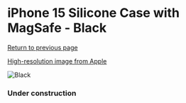 # iPhone 15 Silicone Case with MagSafe - Black

[Return to previous page](/iphone_15)

[High-resolution image from Apple](https://store.storeimages.cdn-apple.com/8756/as-images.apple.com/is/MT0J3?wid=4500&hei=4500&fmt=png)

<div style="width: 384px"><img src="/everypreview/MT0J3.png" alt="Black"></div>

### Under construction
